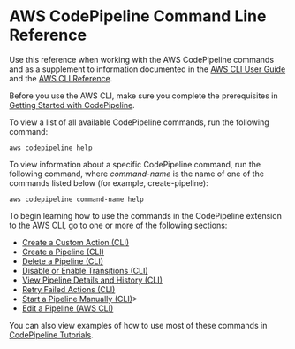 # AWS CodePipeline Command Line Reference<a name="reference-command-line"></a>

Use this reference when working with the AWS CodePipeline commands and as a supplement to information documented in the [AWS CLI User Guide](https://docs.aws.amazon.com/cli/latest/userguide/) and the [AWS CLI Reference](https://docs.aws.amazon.com/cli/latest/reference/)\.

Before you use the AWS CLI, make sure you complete the prerequisites in [Getting Started with CodePipeline](getting-started-codepipeline.md)\.

To view a list of all available CodePipeline commands, run the following command:

```
aws codepipeline help
```

To view information about a specific CodePipeline command, run the following command, where *command\-name* is the name of one of the commands listed below \(for example, create\-pipeline\):

```
aws codepipeline command-name help
```

To begin learning how to use the commands in the CodePipeline extension to the AWS CLI, go to one or more of the following sections:
+ [Create a Custom Action \(CLI\)](actions-create-custom-action.md#actions-create-custom-action-cli)
+ [Create a Pipeline \(CLI\)](pipelines-create.md#pipelines-create-cli)
+ [Delete a Pipeline \(CLI\)](pipelines-delete.md#pipelines-delete-cli)
+ [Disable or Enable Transitions \(CLI\)](transitions.md#transitions-disable-enable-cli)
+ [View Pipeline Details and History \(CLI\)](pipelines-view.md#pipelines-view-cli)
+ [Retry Failed Actions \(CLI\)](actions-retry.md#actions-retry-cli)
+ [Start a Pipeline Manually \(CLI\)](pipelines-rerun-manually.md#pipelines-rerun-manually-cli)>
+ [Edit a Pipeline \(AWS CLI\)](pipelines-edit.md#pipelines-edit-cli)

You can also view examples of how to use most of these commands in [CodePipeline Tutorials](tutorials.md)\.